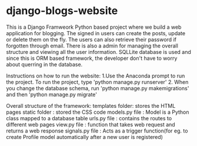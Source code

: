# django-blogs-website
This is a Django Framweork Python based project where we build a web application for blogging. The signed in users can create the posts, update or delete them on the fly. The users can also retrieve their password if forgotten through email. There is also a admin for managing the overall structure and viewing all the user information. SQLLite database is used and since this is ORM based framework, the developer don't have to worry about querring in the database.

Instructions on how to run the website:
1.Use the Anaconda prompt to run the project.
To run the project, type 'python manage.py runserver'
2. When you change the database schema, run 'python manage.py makemigrations' and then 'python manage.py migrate'


Overall structure of the framework:
templates folder: stores the HTML pages
static folder : stored the CSS code
models.py file : Model is a Python class mapped to a database table
urls.py file : contains the routes to different web pages
view.py file : function that takes web request and returns a web response
signals.py file : Acts as a trigger function(for eg. to create Profile model automatically after a new user is registered)
